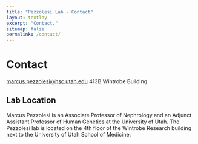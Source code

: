 ```yaml
---
title: "Pezzolesi Lab - Contact"
layout: textlay
excerpt: "Contact."
sitemap: false
permalink: /contact/
---
```


# Contact

marcus.pezzolesi@hsc.utah.edu
413B Wintrobe Building

## Lab Location

Marcus Pezzolesi is an Associate Professor of Nephrology and an Adjunct Assistant Professor of Human Genetics at the University of Utah. The Pezzolesi lab is located on the 4th floor of the Wintrobe Research building next to the University of Utah School of Medicine.


